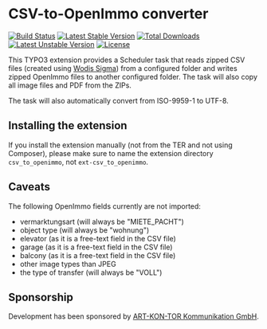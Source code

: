 # CSV-to-OpenImmo converter

[![Build Status](https://travis-ci.org/oliverklee/ext-csv_to_openimmo.svg?branch=master)](https://travis-ci.org/oliverklee/ext-csv_to_openimmo)
[![Latest Stable Version](https://poser.pugx.org/oliverklee/csv_to_openimmo/v/stable.svg)](https://packagist.org/packages/oliverklee/csv_to_openimmo)
[![Total Downloads](https://poser.pugx.org/oliverklee/csv_to_openimmo/downloads.svg)](https://packagist.org/packages/oliverklee/csv_to_openimmo)
[![Latest Unstable Version](https://poser.pugx.org/oliverklee/csv_to_openimmo/v/unstable.svg)](https://packagist.org/packages/oliverklee/csv_to_openimmo)
[![License](https://poser.pugx.org/oliverklee/csv_to_openimmo/license.svg)](https://packagist.org/packages/oliverklee/csv_to_openimmo)

This TYPO3 extension provides a Scheduler task that reads zipped CSV files
(created using
[Wodis Sigma](https://www.aareon.de/Produkte.5772.html?tx_aareon_selector[category]=5774))
from a configured folder and writes zipped OpenImmo files to another configured
folder. The task will also copy all image files and PDF from the ZIPs.

The task will also automatically convert from ISO-9959-1 to UTF-8.

## Installing the extension

If you install the extension manually (not from the TER and not using Composer),
please make sure to name the extension directory `csv_to_openimmo`, not
`ext-csv_to_openimmo`.

## Caveats

The following OpenImmo fields currently are not imported:

- vermarktungsart (will always be "MIETE_PACHT")
- object type (will always be "wohnung")
- elevator (as it is a free-text field in the CSV file)
- garage (as it is a free-text field in the CSV file)
- balcony (as it is a free-text field in the CSV file)
- other image types than JPEG
- the type of transfer (will always be "VOLL")

## Sponsorship

Development has been sponsored by
[ART-KON-TOR Kommunikation GmbH](https://www.art-kon-tor.de/).
